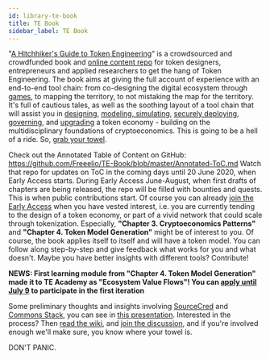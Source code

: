 ```yaml
---
id: library-te-book
title: TE Book
sidebar_label: TE Book
---
```


"[A Hitchhiker's Guide to Token Engineering](http://tokengenie.org/)“ is a crowdsourced and crowdfunded book and [online content repo](https://github.com/Freeelio/TE-Book) for token designers, entrepreneurs and applied researchers to get the hang of Token Engineering. The book aims at giving the full account of experience with an end-to-end tool chain: from co-designing the digital ecosystem through [games](https://medium.com/freeelio-studios/le-grand-jeu-met-token-engineering-and-it-was-love-at-first-sight-e7a85c6d9444), to mapping the territory, to not mistaking the map for the territory. It's full of cautious tales, as well as the soothing layout of a tool chain that will assist you in [designing](https://github.com/villeeloranta/ecosystem-design-toolkit), [modeling, simulating](https://cadcad.org/), [securely deploying](https://openzeppelin.com/), [governing](https://papers.ssrn.com/sol3/papers.cfm?abstract_id=2725415), and [upgrading](https://medium.com/block-science/computer-aided-governance-cag-a-revolution-in-automated-decision-support-systems-9faa009e57a2) a token economy - building on the multidisciplinary foundations of cryptoeconomics. This is going to be a hell of a ride. So, [grab your towel](https://github.com/Freeelio/TE-Book/wiki). 



Check out the Annotated Table of Content on GitHub: https://github.com/Freeelio/TE-Book/blob/master/Annotated-ToC.md Watch that repo for updates on ToC in the coming days until 20 June 2020, when Early Access starts. During Early Access June-August, when first drafts of chapters are being released, the repo will be filled with bounties and quests. This is when public contributions start. Of course you can already [join the Early Access](https://tokengenie.org/#Buy) when you have vested interest, i.e. you are currently tending to the design of a token economy, or part of a vivid network that could scale through tokenization. Especially, **"Chapter 3. Cryptoeconomics Patterns"** and **"Chapter 4. Token Model Generation"** might be of interest to you. Of course, the book applies itself to itself and will have a token model. You can follow along step-by-step and give feedback what works for you and what doesn't. Maybe you have better insights with different tools? Contribute! 

**NEWS: First learning module from "Chapter 4. Token Model Generation" made it to TE Academy as "Ecosystem Value Flows"! You can [apply until July 9](https://tokenengineeringcommunity.github.io/website/docs/academy-welcome#ecosystem-value-flows) to participate in the first iteration**

Some preliminary thoughts and insights involving [SourceCred](https://twitter.com/sourcecred) and [Commons Stack](https://twitter.com/commonsstack), you can see in [this presentation](https://docs.google.com/presentation/d/e/2PACX-1vTnRgTQc9eynh-Jlw_fRbXDI_kGZC-a5sE_vIq5kEX_0hceQLYtuS73FdM_4GchiA_Ir_8FvMcYTVFD/pub?start=true&loop=false&delayms=3000). Interested in the process? Then [read the wiki](https://github.com/Freeelio/TE-Book/wiki), and [join the discussion](https://discord.gg/gK9Swhp), and if you're involved enough we'll make sure, you know where your towel is. 

DON'T PANIC. 
